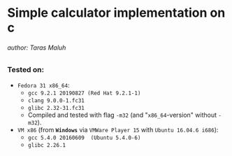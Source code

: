 # Simple calculator implementation on c
###### author: Taras Maluh

### Tested on:
 - `Fedora 31 x86_64`:
   - `gcc 9.2.1 20190827 (Red Hat 9.2.1-1)`
   - `clang 9.0.0-1.fc31`
   - `glibc 2.32-31.fc31`
   - Compiled and tested with flag `-m32` (and "`x86_64`-version" without `-m32`).
 - `VM x86` (from __`Windows`__ via `VMWare Player 15` with `Ubuntu 16.04.6 i686`):
   - `gcc 5.4.0 20160609  (Ubuntu 5.4.0-6)`
   - `glibc 2.26.1`
